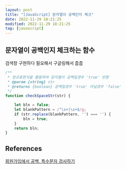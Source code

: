 ```yaml
---
layout: post
title: "[JavaScript] 문자열이 공백인지 체크"
date: 2022-11-29 18:21:25
modified: 2022-11-29 18:21:25
tag: [javascript]
---
```


## 문자열이 공백인지 체크하는 함수
검색창 구현하다 필요해서 구글링해서 줍줍

```javascript
/**
 * 정규표현식을 활용하여 문자열이 공백일경우 'true' 반환
 * @param {string} str 
 * @returns {boolean} 공백일경우 'true' 아닐경우 'false'
 */
function checkSpaceStr(str) {

    let bln = false;
    let blankPattern = /^\s+|\s+$/g;
    if (str.replace(blankPattern, '') === '') {
        bln = true;
    }
    return bln;
}
```

## References
[회원가입에서 공백, 특수문자 검사하기](https://escapefromcoding.tistory.com/289)
